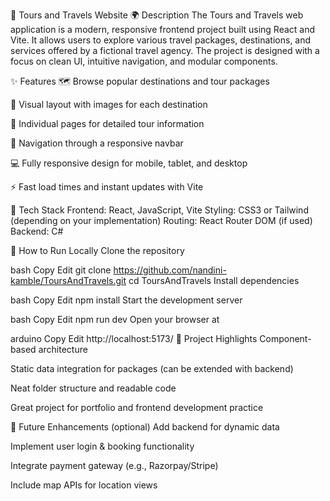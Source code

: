 🧳 Tours and Travels Website
🌍 Description
The Tours and Travels web application is a modern, responsive frontend project built using React and Vite. It allows users to explore various travel packages, destinations, and services offered by a fictional travel agency. The project is designed with a focus on clean UI, intuitive navigation, and modular components.

✨ Features
🗺️ Browse popular destinations and tour packages

📸 Visual layout with images for each destination

📄 Individual pages for detailed tour information

🧭 Navigation through a responsive navbar

💻 Fully responsive design for mobile, tablet, and desktop

⚡ Fast load times and instant updates with Vite

🧰 Tech Stack
Frontend: React, JavaScript, Vite
Styling: CSS3 or Tailwind (depending on your implementation)
Routing: React Router DOM (if used)
Backend: C#

🚀 How to Run Locally
Clone the repository

bash
Copy
Edit
git clone https://github.com/nandini-kamble/ToursAndTravels.git
cd ToursAndTravels
Install dependencies

bash
Copy
Edit
npm install
Start the development server

bash
Copy
Edit
npm run dev
Open your browser at

arduino
Copy
Edit
http://localhost:5173/
📌 Project Highlights
Component-based architecture

Static data integration for packages (can be extended with backend)

Neat folder structure and readable code

Great project for portfolio and frontend development practice

🔮 Future Enhancements (optional)
Add backend for dynamic data

Implement user login & booking functionality

Integrate payment gateway (e.g., Razorpay/Stripe)

Include map APIs for location views

